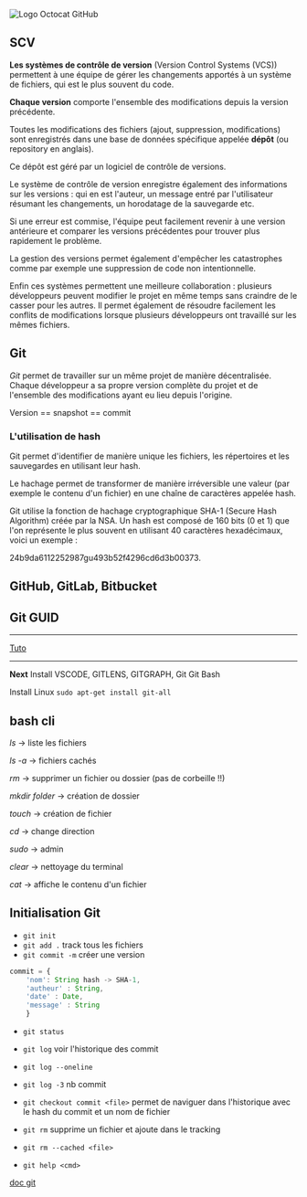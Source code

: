 ![Logo Octocat GitHub](https://github.githubassets.com/images/modules/logos_page/Octocat.png "Logo Octocat GitHub")

## SCV

**Les systèmes de contrôle de version** (Version Control Systems (VCS)) permettent à une équipe de gérer les changements apportés à un système de fichiers, qui est le plus souvent du code.

**Chaque version** comporte l'ensemble des modifications depuis la version précédente.

Toutes les modifications des fichiers (ajout, suppression, modifications) sont enregistrés dans une base de données spécifique appelée **dépôt** (ou repository en anglais).

Ce dépôt est géré par un logiciel de contrôle de versions.

Le système de contrôle de version enregistre également des informations sur les versions : qui en est l'auteur, un message entré par l'utilisateur résumant les changements, un horodatage de la sauvegarde etc.

Si une erreur est commise, l'équipe peut facilement revenir à une version antérieure et comparer les versions précédentes pour trouver plus rapidement le problème.

La gestion des versions permet également d'empêcher les catastrophes comme par exemple une suppression de code non intentionnelle.

Enfin ces systèmes permettent une meilleure collaboration : plusieurs développeurs peuvent modifier le projet en même temps sans craindre de le casser pour les autres. Il permet également de résoudre facilement les conflits de modifications lorsque plusieurs développeurs ont travaillé sur les mêmes fichiers.

## Git

_Git_ permet de travailler sur un même projet de manière décentralisée. Chaque développeur a sa propre version complète du projet et de l'ensemble des modifications ayant eu lieu depuis l'origine.

Version == snapshot == commit

### L'utilisation de hash

Git permet d'identifier de manière unique les fichiers, les répertoires et les sauvegardes en utilisant leur hash.

Le hachage permet de transformer de manière irréversible une valeur (par exemple le contenu d'un fichier) en une chaîne de caractères appelée hash.

Git utilise la fonction de hachage cryptographique SHA-1 (Secure Hash Algorithm) créée par la NSA. Un hash est composé de 160 bits (0 et 1) que l'on représente le plus souvent en utilisant 40 caractères hexadécimaux, voici un exemple :

24b9da6112252987gu493b52f4296cd6d3b00373.

## GitHub, GitLab, Bitbucket

## Git GUID

---

[Tuto](https://guides.github.com/activities/hello-world/)

---

**Next** Install VSCODE, GITLENS, GITGRAPH, Git Git Bash

Install Linux
`sudo apt-get install git-all`

## bash cli

_ls_ -> liste les fichiers

_ls -a_ -> fichiers cachés

_rm_ -> supprimer un fichier ou dossier (pas de corbeille !!)

_mkdir folder_ -> création de dossier

_touch_ -> création de fichier

_cd_ -> change direction

_sudo_ -> admin

_clear_ -> nettoyage du terminal

_cat_ -> affiche le contenu d'un fichier

## Initialisation Git

- `git init`
- `git add .` track tous les fichiers
- `git commit -m` créer une version

```js
commit = {
    'nom': String hash -> SHA-1,
    'autheur' : String,
    'date' : Date,
    'message' : String
    }
```

- `git status`

- `git log` voir l'historique des commit
- `git log --oneline`
- `git log -3` nb commit

- `git checkout commit <file>` permet de naviguer dans l'historique avec le hash du commit et un nom de fichier

- `git rm` supprime un fichier et ajoute dans le tracking

- `git rm --cached <file>`

- `git help <cmd>`

[doc git](https://git-scm.com/docs)
